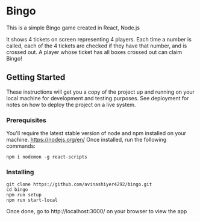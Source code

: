# Bingo
This is a simple Bingo game created in React, Node.js

It shows 4 tickets on screen representing 4 players. Each time a number is called, each of the 4 tickets are checked if they have that number, and is crossed out. A player whose ticket has all boxes crossed out can claim Bingo!

## Getting Started

These instructions will get you a copy of the project up and running on your local machine for development and testing purposes. See deployment for notes on how to deploy the project on a live system.

### Prerequisites

You'll require the latest stable version of node and npm installed on your machine. https://nodejs.org/en/
Once installed, run the following commands:

`npm i nodemon -g react-scripts`

### Installing
```
git clone https://github.com/avinashiyer4292/bingo.git
cd bingo
npm run setup
npm run start-local
```
Once done, go to http://localhost:3000/ on your browser to view the app
